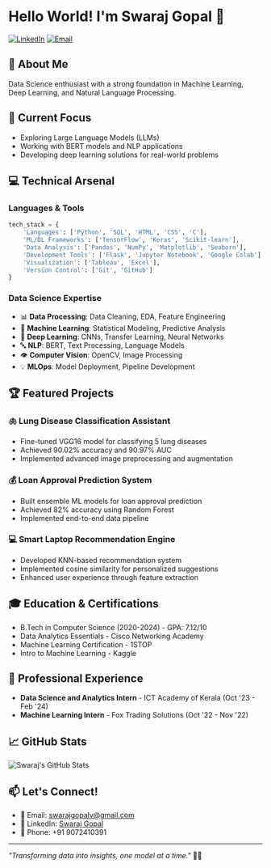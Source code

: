 # Hello World! I'm Swaraj Gopal 👋

[![LinkedIn](https://img.shields.io/badge/LinkedIn-Connect-blue?style=for-the-badge&logo=linkedin)](https://www.linkedin.com/in/swaraj-gopal-66ba9523b/)
[![Email](https://img.shields.io/badge/Email-Contact-red?style=for-the-badge&logo=gmail)](mailto:swarajgopalv@gmail.com)

## 🚀 About Me
Data Science enthusiast with a strong foundation in Machine Learning, Deep Learning, and Natural Language Processing.

## 🔭 Current Focus
- Exploring Large Language Models (LLMs)
- Working with BERT models and NLP applications
- Developing deep learning solutions for real-world problems

## 💻 Technical Arsenal

### Languages & Tools
```python
tech_stack = {
    'Languages': ['Python', 'SQL', 'HTML', 'CSS', 'C'],
    'ML/DL Frameworks': ['TensorFlow', 'Keras', 'Scikit-learn'],
    'Data Analysis': ['Pandas', 'NumPy', 'Matplotlib', 'Seaborn'],
    'Development Tools': ['Flask', 'Jupyter Notebook', 'Google Colab'],
    'Visualization': ['Tableau', 'Excel'],
    'Version Control': ['Git', 'GitHub']
}
```

### Data Science Expertise
- 📊 **Data Processing**: Data Cleaning, EDA, Feature Engineering
- 🤖 **Machine Learning**: Statistical Modeling, Predictive Analysis
- 🧠 **Deep Learning**: CNNs, Transfer Learning, Neural Networks
- 🔤 **NLP**: BERT, Text Processing, Language Models
- 👁️ **Computer Vision**: OpenCV, Image Processing
- 💡 **MLOps**: Model Deployment, Pipeline Development

## 🏆 Featured Projects

### 🫁 Lung Disease Classification Assistant
- Fine-tuned VGG16 model for classifying 5 lung diseases
- Achieved 90.02% accuracy and 90.97% AUC
- Implemented advanced image preprocessing and augmentation

### 💰 Loan Approval Prediction System
- Built ensemble ML models for loan approval prediction
- Achieved 82% accuracy using Random Forest
- Implemented end-to-end data pipeline

### 💻 Smart Laptop Recommendation Engine
- Developed KNN-based recommendation system
- Implemented cosine similarity for personalized suggestions
- Enhanced user experience through feature extraction

## 🎓 Education & Certifications
- B.Tech in Computer Science (2020-2024) - GPA: 7.12/10
- Data Analytics Essentials - Cisco Networking Academy
- Machine Learning Certification - 1STOP
- Intro to Machine Learning - Kaggle

## 🌱 Professional Experience
- **Data Science and Analytics Intern** - ICT Academy of Kerala (Oct '23 - Feb '24)
- **Machine Learning Intern** - Fox Trading Solutions (Oct '22 - Nov '22)

## 📈 GitHub Stats
![Swaraj's GitHub Stats](https://github-readme-stats.vercel.app/api?username=YourGitHubUsername&show_icons=true&theme=tokyonight)

## 📫 Let's Connect!
- 📧 Email: swarajgopalv@gmail.com
- 🔗 LinkedIn: [Swaraj Gopal](https://www.linkedin.com/in/swaraj-gopal-66ba9523b/)
- 📱 Phone: +91 9072410391

---
*"Transforming data into insights, one model at a time."* 🧮✨
